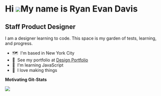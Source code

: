 Hi ![](https://user-images.githubusercontent.com/18350557/176309783-0785949b-9127-417c-8b55-ab5a4333674e.gif)My name is Ryan Evan Davis
=======================================================================================================================================


Staff Product Designer
----------------------

I am a designer learning to code. This space is my garden of tests, learning, and progress.

* 🗺️  I'm based in New York City
* 🐳  See my portfolio at [Design Portfolio](http://ryanevandavis.com)
* 🤠  I'm learning JavaScript
* 🎏  I love making things
<!--
<p align="left"> <a href="https://www.github.com/ryanevandavis" target="_blank" rel="noreferrer"> <picture> <source media="(prefers-color-scheme: dark)" srcset="https://raw.githubusercontent.com/danielcranney/readme-generator/main/public/icons/socials/github-dark.svg" /> <source media="(prefers-color-scheme: light)" srcset="https://raw.githubusercontent.com/danielcranney/readme-generator/main/public/icons/socials/github.svg" /> <img src="https://raw.githubusercontent.com/danielcranney/readme-generator/main/public/icons/socials/github.svg" width="32" height="32" /> </picture> </a></p>
-->
<b>Motivating Git-Stats</b>

<a href="http://www.github.com/ryanevandavis"><img src="https://github-readme-streak-stats.herokuapp.com/?user=ryanevandavis&stroke=ffffff&background=1c1917&ring=0891b2&fire=0891b2&currStreakNum=ffffff&currStreakLabel=0891b2&sideNums=ffffff&sideLabels=ffffff&dates=ffffff&hide_border=true" /></a>

